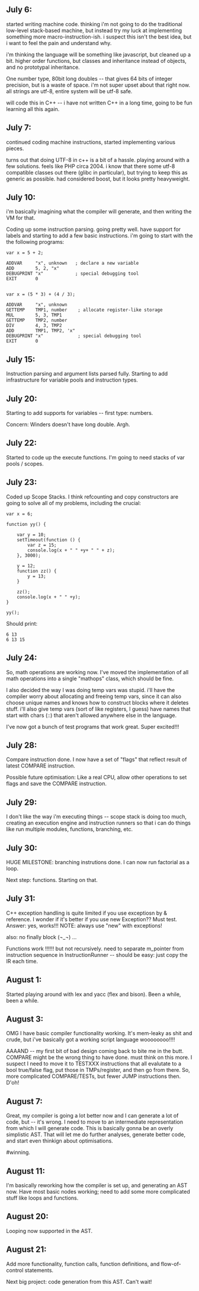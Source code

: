 
## July 6:

started writing machine code. thinking i'm not going to do the traditional low-level stack-based machine, but instead try my luck at implementing something more macro-instruction-ish. i suspect this isn't the best idea, but i want to feel the pain and understand why.

i'm thinking the language will be something like javascript, but cleaned up a bit.  higher order functions, but classes and inheritance instead of objects, and no prototypal inheritance.

One number type, 80bit long doubles -- that gives 64 bits of integer precision, but is a waste of space. i'm not super upset about that right now. all strings are utf-8, entire system will be utf-8 safe.

will code this in C++ -- i have not written C++ in a long time, going to be fun learning all this again.


## July 7: 

continued coding machine instructions, started implementing various pieces.

turns out that doing UTF-8 in c++ is a bit of a hassle. playing around with a few solutions.  feels like PHP circa 2004. i know that there some utf-8 compatible classes out there (glibc in particular), but trying to keep this as generic as possible.  had considered boost, but it looks pretty heavyweight.


## July 10: 

i'm basically imagining what the compiler will generate, and then writing the VM for that.  

Coding up some instruction parsing. going pretty well. have support for labels and starting to add a few basic instructions. i'm going to start with the the following programs:

```
var x = 5 + 2;

ADDVAR     "x", unknown   ; declare a new variable
ADD        5, 2, "x"
DEBUGPRINT "x"            ; special debugging tool
EXIT       0


var x = (5 * 3) + (4 / 3);

ADDVAR     "x", unknown
GETTEMP    TMP1, number    ; allocate register-like storage
MUL        5, 3, TMP1
GETTEMP    TMP2, number
DIV        4, 3, TMP2
ADD        TMP1, TMP2, 'x"
DEBUGPRINT "x"             ; special debugging tool
EXIT       0
```

## July 15:

Instruction parsing and argument lists parsed fully.  Starting to add infrastructure for variable pools and instruction types.


## July 20:

Starting to add supports for variables -- first type: numbers.

Concern: Winders doesn't have long double.  Argh.


## July 22:

Started to code up the execute functions. I'm going to need stacks of var pools / scopes.


## July 23:

Coded up Scope Stacks. I think refcounting and copy constructors are going to solve all of my problems, including the crucial:

```
var x = 6;

function yy() {

    var y = 10;
    setTimeout(function () {
        var z = 15;
        console.log(x + " " +y+ " " + z);
    }, 3000);

    y = 12;
    function zz() {
        y = 13;
    }

    zz();
    console.log(x + " " +y);
}

yy();
```

Should print: 

```
6 13
6 13 15
```


    

## July 24:

So, math operations are working now. I've moved the implementation of all math operations into a single "mathops" class, which should be fine.

I also decided the way I was doing temp vars was stupid.  i'll have the compiler worry about allocating and freeing temp vars, since it can also choose unique names and knows how to construct blocks where it deletes stuff.  i'll also give temp vars (sort of like registers, I guess) have names that start with chars (::) that aren't allowed anywhere else in the language.

I've now got a bunch of test programs that work great.  Super excited!!!

## July 28: 

Compare instruction done. I now have a set of "flags" that reflect result of latest COMPARE instruction.

Possible future optimisation: Like a real CPU, allow other operations to set flags and save the COMPARE instruction.

## July 29:

I don't like the way i'm executing things -- scope stack is doing too much, creating an execution engine and instruction runners so that i can do things like run multiple modules, functions, branching, etc.


## July 30:

HUGE MILESTONE: branching instrutions done. I can now run factorial as a loop.

Next step: functions. Starting on that.



## July 31:


C++ exception handling is quite limited if you use exceptiosn by & reference. I wonder if it's better if you use new Exception?? Must test. Answer: yes, works!!! NOTE: always use "new" with exceptions!

also: no finally block (¬_¬) ...


Functions work !!!!!! but not recursively. need to separate m_pointer from instruction sequence in InstructionRunner -- should be easy: just copy the IR each time.


## August 1:

Started playing around with lex and yacc (flex and bison). Been a while, been a while.


## August 3: 

OMG I have basic compiler functionality working. It's mem-leaky as shit and crude, but i've basically got a working script language woooooooo!!!!


AAAAND -- my first bit of bad design coming back to bite me in the butt. COMPARE might be the wrong thing to have done. must think on this more. I suspect I need to move it to TESTXXX instructions that all evalutate to a bool true/false flag, put those in TMPs/register, and then go from there. So, more complicated COMPARE/TESTs, but fewer JUMP instructions then.  D'oh!


## August 7:

Great, my compiler is going a lot better now and I can generate a lot of code, but -- it's wrong. I need to move to an intermediate representation from which I will generate code.  This is basically gonna be an overly simplistic AST. That will let me do further analyses, generate better code, and start even thinkign about optimisations.

\#winning.


## August 11:

I'm basically reworking how the compiler is set up, and generating an AST now. Have most basic nodes working; need to add some more complicated stuff like loops and functions.


## August 20:

Looping now supported in the AST.

## August 21:

Add more functionality, function calls, function definitions, and flow-of-control statements.

Next big project: code generation from this AST. Can't wait!



